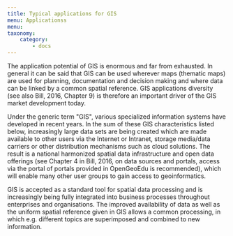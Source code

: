 ```yaml
---
title: Typical applications for GIS
menu: Applicationss
menu:
taxonomy:
    category:
        - docs
---
```

The application potential of GIS is enormous and far from exhausted. In general it can be said that GIS can be used wherever maps (thematic maps) are used for planning, documentation and decision making and where data can be linked by a common spatial reference. GIS applications diversity (see also Bill, 2016, Chapter 9) is therefore an important driver of the GIS market development today. 

Under the generic term "GIS", various specialized information systems have developed in recent years. In the sum of these GIS characteristics listed below, increasingly large data sets are being created which are made available to other users via the Internet or Intranet, storage media/data carriers or other distribution mechanisms such as cloud solutions. The result is a national harmonized spatial data infrastructure and open data offerings (see Chapter 4 in Bill, 2016, on data sources and portals, access via the portal of portals provided in OpenGeoEdu is recommended), which will enable many other user groups to gain access to geoinformatics. 

GIS is accepted as a standard tool for spatial data processing and is increasingly being fully integrated into business processes throughout enterprises and organisations. The improved availability of data as well as the uniform spatial reference given in GIS allows a common processing, in which e.g. different topics are superimposed and combined to new information.

